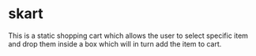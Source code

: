# skart
This is a static shopping cart which allows the user to select specific item and drop them inside a box which will in turn add the item to cart. 
